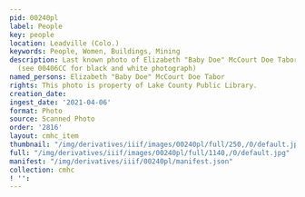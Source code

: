 ```yaml
---
pid: 00240pl
label: People
key: people
location: Leadville (Colo.)
keywords: People, Women, Buildings, Mining
description: Last known photo of Elizabeth "Baby Doe" McCourt Doe Tabor (postcard)
  (see 00406CC for black and white photograph)
named_persons: Elizabeth "Baby Doe" McCourt Doe Tabor
rights: This photo is property of Lake County Public Library.
creation_date: 
ingest_date: '2021-04-06'
format: Photo
source: Scanned Photo
order: '2816'
layout: cmhc_item
thumbnail: "/img/derivatives/iiif/images/00240pl/full/250,/0/default.jpg"
full: "/img/derivatives/iiif/images/00240pl/full/1140,/0/default.jpg"
manifest: "/img/derivatives/iiif/00240pl/manifest.json"
collection: cmhc
! '': 
---
```

